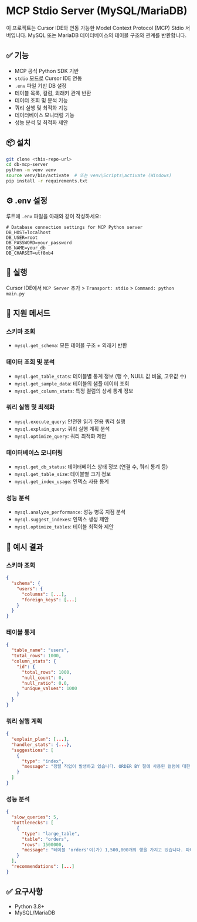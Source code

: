 # MCP Stdio Server (MySQL/MariaDB)
 
 이 프로젝트는 Cursor IDE와 연동 가능한 Model Context Protocol (MCP) Stdio 서버입니다.
 MySQL 또는 MariaDB 데이터베이스의 테이블 구조와 관계를 반환합니다.
 
## ✅ 기능
 
- MCP 공식 Python SDK 기반
- `stdio` 모드로 Cursor IDE 연동
- `.env` 파일 기반 DB 설정
- 테이블 목록, 컬럼, 외래키 관계 반환
- 데이터 조회 및 분석 기능
- 쿼리 실행 및 최적화 기능
- 데이터베이스 모니터링 기능
- 성능 분석 및 최적화 제안
 
## 📦 설치
 
```bash
git clone <this-repo-url>
cd db-mcp-server
python -m venv venv
source venv/bin/activate  # 또는 venv\Scripts\activate (Windows)
pip install -r requirements.txt
```
 
## ⚙️ .env 설정
 
루트에 `.env` 파일을 아래와 같이 작성하세요:
 
```env
# Database connection settings for MCP Python server
DB_HOST=localhost
DB_USER=root
DB_PASSWORD=your_password
DB_NAME=your_db
DB_CHARSET=utf8mb4
```
 
## 🚀 실행
 
Cursor IDE에서 `MCP Server` 추가 > `Transport: stdio` > `Command: python main.py`
 
## 📡 지원 메서드
 
### 스키마 조회
- `mysql.get_schema`: 모든 테이블 구조 + 외래키 반환

### 데이터 조회 및 분석
- `mysql.get_table_stats`: 테이블별 통계 정보 (행 수, NULL 값 비율, 고유값 수)
- `mysql.get_sample_data`: 테이블의 샘플 데이터 조회
- `mysql.get_column_stats`: 특정 컬럼의 상세 통계 정보

### 쿼리 실행 및 최적화
- `mysql.execute_query`: 안전한 읽기 전용 쿼리 실행
- `mysql.explain_query`: 쿼리 실행 계획 분석
- `mysql.optimize_query`: 쿼리 최적화 제안

### 데이터베이스 모니터링
- `mysql.get_db_status`: 데이터베이스 상태 정보 (연결 수, 쿼리 통계 등)
- `mysql.get_table_size`: 테이블별 크기 정보
- `mysql.get_index_usage`: 인덱스 사용 통계

### 성능 분석
- `mysql.analyze_performance`: 성능 병목 지점 분석
- `mysql.suggest_indexes`: 인덱스 생성 제안
- `mysql.optimize_tables`: 테이블 최적화 제안
 
## 📝 예시 결과
 
### 스키마 조회
```json
{
  "schema": {
    "users": {
      "columns": [...],
      "foreign_keys": [...]
    }
  }
}
```

### 테이블 통계
```json
{
  "table_name": "users",
  "total_rows": 1000,
  "column_stats": {
    "id": {
      "total_rows": 1000,
      "null_count": 0,
      "null_ratio": 0.0,
      "unique_values": 1000
    }
  }
}
```

### 쿼리 실행 계획
```json
{
  "explain_plan": [...],
  "handler_stats": {...},
  "suggestions": [
    {
      "type": "index",
      "message": "정렬 작업이 발생하고 있습니다. ORDER BY 절에 사용된 컬럼에 대한 인덱스 추가를 고려하세요."
    }
  ]
}
```

### 성능 분석
```json
{
  "slow_queries": 5,
  "bottlenecks": [
    {
      "type": "large_table",
      "table": "orders",
      "rows": 1500000,
      "message": "테이블 'orders'이(가) 1,500,000개의 행을 가지고 있습니다. 파티셔닝을 고려하세요."
    }
  ],
  "recommendations": [...]
}
```
 
## ✅ 요구사항
 
- Python 3.8+
- MySQL/MariaDB